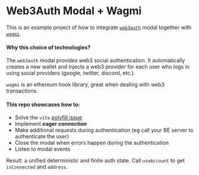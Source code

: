 # Web3Auth Modal + Wagmi

This is an example project of how to integrate [`web3auth`](https://web3auth.io/docs/) modal together with [`wagmi`](https://wagmi.sh/).

#### Why this choice of technologies?

The `web3auth` modal provides web3 social authentication. It automatically creates a new wallet and injects a web3 provider for each user who logs in using social providers (google, twitter, discord, etc.).

`wagmi` is an ethereum hook library, great when dealing with web3 transactions.

#### This repo showcases how to:
- Solve the `vite` [polyfill issue](https://web3auth.io/docs/troubleshooting/vite-issues)
- Implement **eager connection**
- Make additional requests during authentication (eg call your BE server to authenticate the user)
- Close the modal when errors happen during the authentication
- Listen to modal events

Result: a unified deterministic and finite auth state. Call `useAccount` to get `isConnected` and `address`.